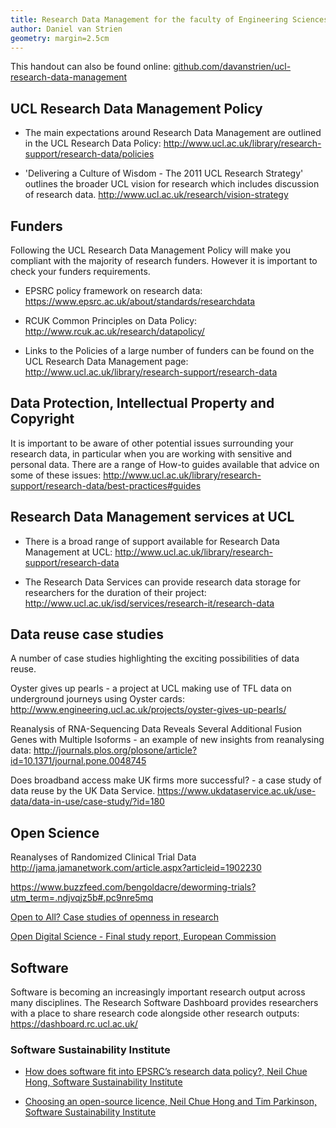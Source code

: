 ```yaml
---
title: Research Data Management for the faculty of Engineering Sciences
author: Daniel van Strien
geometry: margin=2.5cm
---
```

This handout can also be found online: [github.com/davanstrien/ucl-research-data-management](https://github.com/davanstrien/ucl-research-data-management)

<!---## Introduction

With the growth of electronic data resulting from research, the desire for funders to get maximum benefit from their spending and a general shift to open scholarly practices research data management has become an increasingly important issue for researchers at all stages of their research career. The UCL research data management policy intends to help researchers effectively manage their research data. This handout outlines support, further resources and research relevant to researchers in the Faculty of Engineering Sciences. -->

## UCL Research Data Management Policy

* The main expectations around Research Data Management are outlined in the
 UCL Research Data Policy: <http://www.ucl.ac.uk/library/research-support/research-data/policies> 
 
* 'Delivering a Culture of Wisdom - The 2011 UCL Research Strategy' outlines the broader UCL vision for research which includes discussion of research data. 
<http://www.ucl.ac.uk/research/vision-strategy> 

## Funders 

Following the UCL Research Data Management Policy will make you compliant with the majority of research funders. However it is important to check your funders requirements.  

* EPSRC policy framework on research data: <https://www.epsrc.ac.uk/about/standards/researchdata>

* RCUK Common Principles on Data Policy: <http://www.rcuk.ac.uk/research/datapolicy/>  

* Links to the Policies of a large number of funders can be found on the UCL Research Data Management page: <http://www.ucl.ac.uk/library/research-support/research-data>

## Data Protection, Intellectual Property and Copyright
It is important to be aware of other potential issues surrounding your research data, in particular when you are working with sensitive and personal data. There are a range of How-to guides available that advice on some of these issues: <http://www.ucl.ac.uk/library/research-support/research-data/best-practices#guides>

## Research Data Management services at UCL

* There is a broad range of support available for Research Data Management at UCL: <http://www.ucl.ac.uk/library/research-support/research-data>

* The Research Data Services can provide research data storage for researchers for the duration of their project: <http://www.ucl.ac.uk/isd/services/research-it/research-data>


## Data reuse case studies 

A number of case studies highlighting the exciting possibilities of data reuse. 

Oyster gives up pearls - a project at UCL making use of TFL data on underground journeys using Oyster cards: <http://www.engineering.ucl.ac.uk/projects/oyster-gives-up-pearls/>

Reanalysis of RNA-Sequencing Data Reveals Several Additional Fusion Genes with Multiple Isoforms - an example of new insights from reanalysing data: <http://journals.plos.org/plosone/article?id=10.1371/journal.pone.0048745>

Does broadband access make UK firms more successful? - a case study of data reuse by the UK Data Service.
<https://www.ukdataservice.ac.uk/use-data/data-in-use/case-study/?id=180>


## Open Science 

Reanalyses of Randomized Clinical Trial Data 
http://jama.jamanetwork.com/article.aspx?articleid=1902230

https://www.buzzfeed.com/bengoldacre/deworming-trials?utm_term=.ndjvqjz5b#.pc9nre5mq

[Open to All? Case studies of openness in research](http://www.rin.ac.uk/system/files/attachments/NESTA-RIN_Open_Science_V01_0.pdf)  

[Open Digital Science - Final study report, European Commission](https://ec.europa.eu/digital-single-market/en/news/open-digital-science-final-study-report)
 

## Software

Software is becoming an increasingly important research output across many disciplines. The Research Software Dashboard provides researchers with a place to share research code alongside other research outputs: <https://dashboard.rc.ucl.ac.uk/>

### Software Sustainability Institute 

* [How does software fit into EPSRC’s research data policy?,  Neil Chue Hong, Software Sustainability Institute](https://www.software.ac.uk/resources/guides/epsrc-research-data-policy-and-software)

* [Choosing an open-source licence, Neil Chue Hong and Tim Parkinson, Software Sustainability Institute](https://www.software.ac.uk/resources/guides/adopting-open-source-licence)


